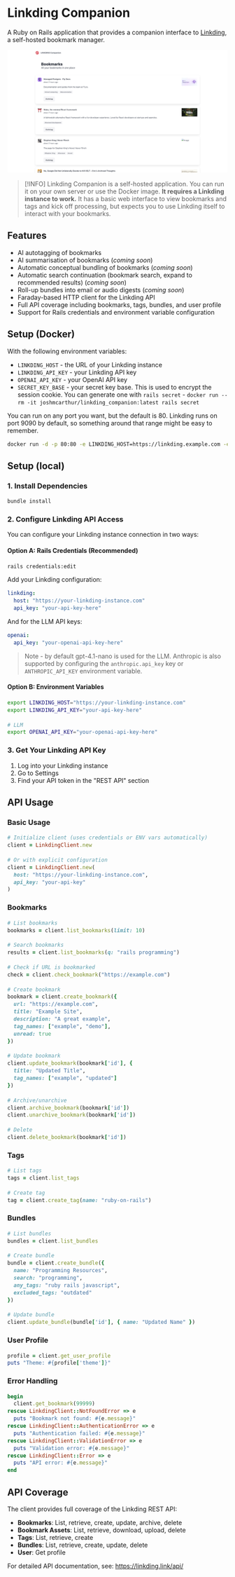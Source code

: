 # Linkding Companion

A Ruby on Rails application that provides a companion interface to [Linkding](https://linkding.link/), a self-hosted bookmark manager.

![Linkding Companion](./docs/dashboard.png)

> [!INFO]
> Linkding Companion is a self-hosted application. You can run it on your own server or use the Docker image.
> **It requires a Linkding instance to work.** It has a basic web interface to view bookmarks and tags and kick off processing, but expects you to use Linkding itself to interact with your bookmarks.

## Features

- AI autotagging of bookmarks
- AI summarisation of bookmarks (_coming soon_)
- Automatic conceptual bundling of bookmarks (_coming soon_)
- Automatic search continuation (bookmark search, expand to recommended results) (_coming soon_)
- Roll-up bundles into email or audio digests (_coming soon_)
- Faraday-based HTTP client for the Linkding API
- Full API coverage including bookmarks, tags, bundles, and user profile
- Support for Rails credentials and environment variable configuration

## Setup (Docker)

With the following environment variables:

- `LINKDING_HOST` - the URL of your Linkding instance
- `LINKDING_API_KEY` - your Linkding API key
- `OPENAI_API_KEY` - your OpenAI API key
- `SECRET_KEY_BASE` - your secret key base. This is used to encrypt the session cookie. You can generate one with `rails secret` - `docker run --rm -it joshmcarthur/linkding_companion:latest rails secret`

You can run on any port you want, but the default is 80. Linkding runs on port 9090 by default,
so something around that range might be easy to remember.

```bash
docker run -d -p 80:80 -e LINKDING_HOST=https://linkding.example.com -e LINKDING_API_KEY=your-api-key-here -e OPENAI_API_KEY=your-openai-api-key-here -e SECRET_KEY_BASE=your-secret-key-base-here --name linkding_companion ghcr.io/joshmcarthur/linkding_companion:latest
```

## Setup (local)

### 1. Install Dependencies

```bash
bundle install
```

### 2. Configure Linkding API Access

You can configure your Linkding instance connection in two ways:

#### Option A: Rails Credentials (Recommended)

```bash
rails credentials:edit
```

Add your Linkding configuration:

```yaml
linkding:
  host: "https://your-linkding-instance.com"
  api_key: "your-api-key-here"
```

And for the LLM API keys:

```yaml
openai:
  api_key: "your-openai-api-key-here"
```

> Note - by default gpt-4.1-nano is used for the LLM. Anthropic is also supported
> by configuring the `anthropic.api_key` key or `ANTHROPIC_API_KEY` environment variable.

#### Option B: Environment Variables

```bash
export LINKDING_HOST="https://your-linkding-instance.com"
export LINKDING_API_KEY="your-api-key-here"

# LLM
export OPENAI_API_KEY="your-openai-api-key-here"
```

### 3. Get Your Linkding API Key

1. Log into your Linkding instance
2. Go to Settings
3. Find your API token in the "REST API" section

## API Usage

### Basic Usage

```ruby
# Initialize client (uses credentials or ENV vars automatically)
client = LinkdingClient.new

# Or with explicit configuration
client = LinkdingClient.new(
  host: "https://your-linkding-instance.com",
  api_key: "your-api-key"
)
```

### Bookmarks

```ruby
# List bookmarks
bookmarks = client.list_bookmarks(limit: 10)

# Search bookmarks
results = client.list_bookmarks(q: "rails programming")

# Check if URL is bookmarked
check = client.check_bookmark("https://example.com")

# Create bookmark
bookmark = client.create_bookmark({
  url: "https://example.com",
  title: "Example Site",
  description: "A great example",
  tag_names: ["example", "demo"],
  unread: true
})

# Update bookmark
client.update_bookmark(bookmark['id'], {
  title: "Updated Title",
  tag_names: ["example", "updated"]
})

# Archive/unarchive
client.archive_bookmark(bookmark['id'])
client.unarchive_bookmark(bookmark['id'])

# Delete
client.delete_bookmark(bookmark['id'])
```

### Tags

```ruby
# List tags
tags = client.list_tags

# Create tag
tag = client.create_tag(name: "ruby-on-rails")
```

### Bundles

```ruby
# List bundles
bundles = client.list_bundles

# Create bundle
bundle = client.create_bundle({
  name: "Programming Resources",
  search: "programming",
  any_tags: "ruby rails javascript",
  excluded_tags: "outdated"
})

# Update bundle
client.update_bundle(bundle['id'], { name: "Updated Name" })
```

### User Profile

```ruby
profile = client.get_user_profile
puts "Theme: #{profile['theme']}"
```

### Error Handling

```ruby
begin
  client.get_bookmark(99999)
rescue LinkdingClient::NotFoundError => e
  puts "Bookmark not found: #{e.message}"
rescue LinkdingClient::AuthenticationError => e
  puts "Authentication failed: #{e.message}"
rescue LinkdingClient::ValidationError => e
  puts "Validation error: #{e.message}"
rescue LinkdingClient::Error => e
  puts "API error: #{e.message}"
end
```

## API Coverage

The client provides full coverage of the Linkding REST API:

- **Bookmarks**: List, retrieve, create, update, archive, delete
- **Bookmark Assets**: List, retrieve, download, upload, delete
- **Tags**: List, retrieve, create
- **Bundles**: List, retrieve, create, update, delete
- **User**: Get profile

For detailed API documentation, see: https://linkding.link/api/
